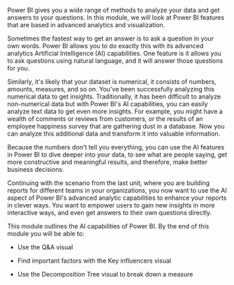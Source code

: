 Power BI gives you a wide range of methods to analyze your data and get answers to your questions. In this module, we will look at Power BI features that are based in advanced analytics and visualization.

Sometimes the fastest way to get an answer is to ask a question in your own words. Power BI allows you to do exactly this with its advanced analytics Artificial Intelligence (AI) capabilities. One feature is it allows you to ask questions using natural language, and it will answer those questions for you.

Similarly, it's likely that your dataset is numerical, it consists of numbers, amounts, measures, and so on. You've been successfully analyzing this numerical data to get insights. Traditionally, it has been difficult to analyze non-numerical data but with Power BI's AI capabilities, you can easily analyze text data to get even more insights. For example, you might have a wealth of comments or reviews from customers, or the results of an employee happiness survey that are gathering dust in a database. Now you can analyze this additional data and transform it into valuable information.

Because the numbers don't tell you everything, you can use the AI features in Power BI to dive deeper into your data, to see what are people saying, get more constructive and meaningful results, and therefore, make better business decisions.

Continuing with the scenario from the last unit, where you are building reports for different teams in your organizations, you now want to use the AI aspect of Power BI's advanced analytic capabilities to enhance your reports in clever ways. You want to empower users to gain new insights in more interactive ways, and even get answers to their own questions directly.

This module outlines the AI capabilities of Power BI. By the end of this module you will be able to: 

-   Use the Q&A visual  

-   Find important factors with the Key influencers visual

-   Use the Decomposition Tree visual to break down a measure 
